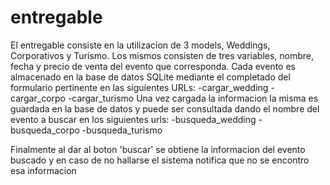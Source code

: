 # entregable

El entregable consiste en la utilizacion de 3 models, Weddings, Corporativos y Turismo. Los mismos consisten de tres variables, nombre, fecha y precio de venta del evento que corresponda.
Cada evento es almacenado en la base de datos SQLite mediante el completado del formulario pertinente en las siguientes URLs:
-cargar_wedding
-cargar_corpo
-cargar_turismo
Una vez cargada la informacion la misma es guardada en la base de datos y puede ser consultada dando el nombre del evento a buscar en los siguientes urls:
-busqueda_wedding
-busqueda_corpo
-busqueda_turismo

Finalmente al dar al boton 'buscar' se obtiene la informacion del evento buscado y en caso de no hallarse el sistema notifica que no se encontro esa informacion
  
